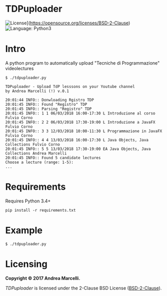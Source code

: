 # TDPuploader
![License](https://img.shields.io/badge/License-BSD%202--Clause-orange.svg)](https://opensource.org/licenses/BSD-2-Clause)
![Language: Python3](https://img.shields.io/badge/language-python3-blue.svg)

# Intro
A python program to automatically upload "Tecniche di Programmazione" videolectures

```
$ ./tdpuploader.py

TDPuploader - Upload TdP lesssons on your Youtube channel
by Andrea Marcelli (!) v.0.1

20:01:44 INFO:: Donwloading Rgistro TDP
20:01:45 INFO:: Found "Registro" TDP
20:01:45 INFO:: Parsing "Registro" TDP
20:01:45 INFO:: 1 1 06/03/2018 16:00-17:30 L Introduzione al corso Fulvio Corno
20:01:45 INFO:: 2 2 06/03/2018 17:30-19:00 L Introduzione a JavaFX Fulvio Corno
20:01:45 INFO:: 3 3 12/03/2018 10:00-11:30 L Programmazione in JavaFX Fulvio Corno
20:01:45 INFO:: 4 4 13/03/2018 16:00-17:30 L Java Objects, Java Collections Fulvio Corno
20:01:45 INFO:: 5 5 13/03/2018 17:30-19:00 EA Java Objects, Java Collections Andrea Marcelli
20:01:45 INFO:: Found 5 candidate lectures
Choose a lecture (range: 1-5):
...
```

# Requirements
Requires Python 3.4+

```
pip install -r requirements.txt
```

# Example

```
$ ./tdpuploader.py
```

# Licensing

**Copyright © 2017 Andrea Marcelli.**

*TDPuploader* is licensed under the 2-Clause BSD License ([BSD-2-Clause](https://opensource.org/licenses/BSD-2-Clause)).
